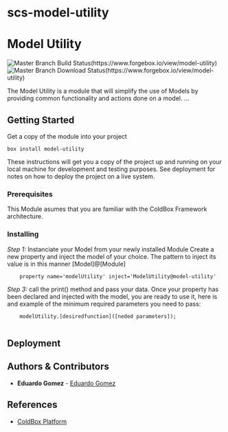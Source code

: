 # scs-model-utility

# Model Utility
![Master Branch Build Status(https://www.forgebox.io/view/model-utility)](https://www.forgebox.io/api/v1/entry/model-utility/badges/version)![Master Branch Download Status(https://www.forgebox.io/view/model-utility)](https://www.forgebox.io/api/v1/entry/model-utility/badges/downloads)

The Model Utility is a module that will simplify the use of Models by providing common functionality and actions done on a model.
...

## Getting Started
Get a copy of the module into your project
```
box install model-utility
```

These instructions will get you a copy of the project up and running on your local machine for development and testing purposes. See deployment for notes on how to deploy the project on a live system.

### Prerequisites

This Module asumes that you are familiar with the ColdBox Framework architecture.

### Installing

*Step 1:* Instanciate your Model from your newly installed Module
Create a new property and inject the model of your choice. The pattern to inject its value is in this manner [Model]@[Module] 
```
    property name='modelUtility' inject='ModelUtility@model-utility'
```
*Step 3:* call the print() method and pass your data.
Once your property has been declared and injected with the model, you are ready to use it, here is and example of the minimum required parameters you need to pass:
```
    modelUtility.[desiredfunction]([neded parameters]);
 
```

## Deployment


## Authors & Contributors

* **Eduardo Gomez** - [Eduardo Gomez](https://github.com/egomezm)

## References

* [ColdBox Platform](https://www.ortussolutions.com/products/coldbox)